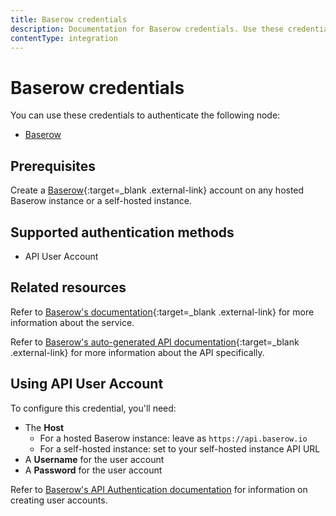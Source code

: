 ```yaml
---
title: Baserow credentials
description: Documentation for Baserow credentials. Use these credentials to authenticate Baserow in n8n, a workflow automation platform.
contentType: integration
---
```


# Baserow credentials

You can use these credentials to authenticate the following node:

- [Baserow](/integrations/builtin/app-nodes/n8n-nodes-base.baserow/)

## Prerequisites

Create a [Baserow](https://baserow.io/){:target=_blank .external-link} account on any hosted Baserow instance or a self-hosted instance.

## Supported authentication methods

- API User Account

## Related resources

Refer to [Baserow's documentation](https://baserow.io/docs/index){:target=_blank .external-link} for more information about the service.

Refer to [Baserow's auto-generated API documentation](https://baserow.io/api-docs){:target=_blank .external-link} for more information about the API specifically.

## Using API User Account

To configure this credential, you'll need:

- The **Host**
    - For a hosted Baserow instance: leave as `https://api.baserow.io`
    - For a self-hosted instance: set to your self-hosted instance API URL
- A **Username** for the user account
- A **Password** for the user account

Refer to [Baserow's API Authentication documentation](https://baserow.io/docs/apis/rest-api#authentication) for information on creating user accounts.

